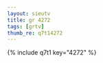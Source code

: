 ```yaml
--- 
layout: sieutv
title: gr 4272
tags: [grtv]
thumb_re: q7t14272
---
```

{% include q7t1 key="4272" %} 
